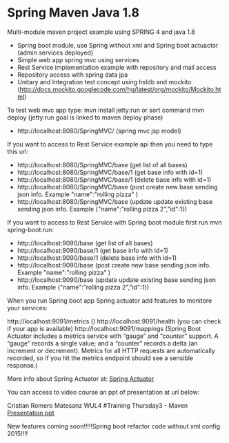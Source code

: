 Spring Maven Java 1.8
=======================

Multi-module maven project example using SPRING 4 and java 1.8

- Spring boot module, use Spring without xml and Spring boot actuactor (admin services deployed)
- Simple web app spring mvc using services
- Rest Service implementation example with repository and mail access
- Repository access with spring data jpa
- Unitary and Integration test concept using hsldb and mockito (http://docs.mockito.googlecode.com/hg/latest/org/mockito/Mockito.html)

To test web mvc app type:  mvn install jetty:run or sort command mvn deploy (jetty:run goal is linked to maven deploy phase)

- http://localhost:8080/SpringMVC/   (spring mvc jsp model)

If you want to access to Rest Service example api then you need to type this url:

- http://localhost:8080/SpringMVC/base (get list of all bases)
- http://localhost:8080/SpringMVC/base/1 (get base info with id=1)
- http://localhost:8080/SpringMVC/base/1 (delete base info with id=1)
- http://localhost:8080/SpringMVC/base (post create new base sending json info. Example "name":"rolling pizza" )
- http://localhost:8080/SpringMVC/base (update update existing base sending json info. Example {"name":"rolling pizza 2","id":1})


If you want to access to Rest Service with Spring boot module first run mvn spring-boot:run:

- http://localhost:9090/base (get list of all bases)
- http://localhost:9090/base/1 (get base info with id=1)
- http://localhost:9090/base/1 (delete base info with id=1)
- http://localhost:9090/base (post create new base sending json info. Example "name":"rolling pizza" )
- http://localhost:9090/base (update update existing base sending json info. Example {"name":"rolling pizza 2","id":1})

When you run Spring boot app Spring actuator add features to monitore your services:

http://localhost:9091/metrics ()
http://localhost:9091/health (you can check if your app is available)
http://localhost:9091/mappings (Spring Boot Actuator includes a metrics service with 
“gauge” and “counter” support. A “gauge” records a single value; and a “counter” records a delta 
(an increment or decrement). Metrics for all HTTP requests are automatically 
recorded, so if you hit the metrics endpoint should see a sensible response.)

More info about Spring Actuator at: [Spring Actuator](https://github.com/spring-projects/spring-boot/tree/master/spring-boot-actuator "Spring Actuator")


You can access to video course an ppt of presentation at url below:

Cristian Romero Matesanz WUL4 #Training Thursday3 - Maven [Presentation ppt](http://www.slideshare.net/cristianromeromatesanz/maven-31576343 "Cristian Romero Matesanz WUL4 #Training Thursday3 - Maven")

New features coming soon!!!!!Spring boot refactor code without xml config 2015!!!!